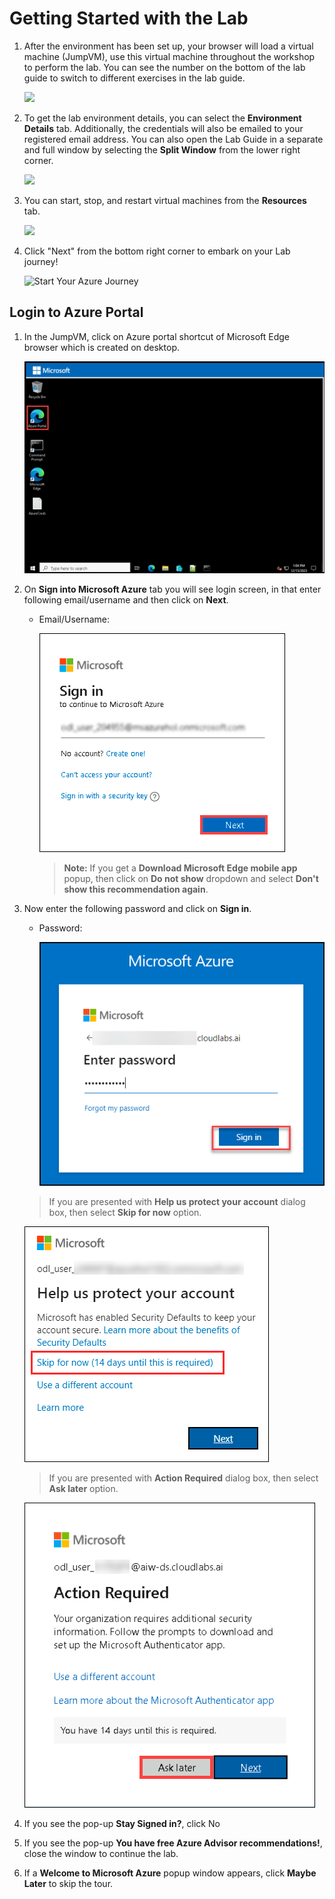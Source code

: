 # Getting Started with the Lab

1. After the environment has been set up, your browser will load a virtual machine (JumpVM), use this virtual machine throughout the workshop to perform the lab. You can see the number on the bottom of the lab guide to switch to different exercises in the lab guide.

   ![](media/intro1.png)
 
1. To get the lab environment details, you can select the **Environment Details** tab. Additionally, the credentials will also be emailed to your registered email address. You can also open the Lab Guide in a separate and full window by selecting the **Split Window** from the lower right corner. 

    ![](media/intro2.png)

1. You can start, stop, and restart virtual machines from the **Resources** tab.

   ![](media/intro3.png)

1. Click "Next" from the bottom right corner to embark on your Lab journey!
 
   ![Start Your Azure Journey](media/intro(4).png)

## Login to Azure Portal
1. In the JumpVM, click on Azure portal shortcut of Microsoft Edge browser which is created on desktop.

     ![](media/gs-step4-azure-portal-shortcut.png "Lab Environment")
   
1. On **Sign into Microsoft Azure** tab you will see login screen, in that enter following email/username and then click on **Next**. 
   * Email/Username: <inject key="AzureAdUserEmail"></inject>
   
     ![](media/image7.png "Enter Email")

     > **Note:** If you get a **Download Microsoft Edge mobile app** popup, then click on **Do not show** dropdown and select **Don't show this recommendation again**. 
     
1. Now enter the following password and click on **Sign in**.
   * Password: <inject key="AzureAdUserPassword"></inject>
   
     ![](media/Sign-in-page.png "Enter Password")
     
   > If you are presented with **Help us protect your account** dialog box, then select **Skip for now** option.

      ![](media/MFA.png "Enter Password")

   > If you are presented with **Action Required** dialog box, then select **Ask later** option.

      ![](media/gs-step3-azure-login.png "Enter Password")
  
1. If you see the pop-up **Stay Signed in?**, click No

1. If you see the pop-up **You have free Azure Advisor recommendations!**, close the window to continue the lab.

1. If a **Welcome to Microsoft Azure** popup window appears, click **Maybe Later** to skip the tour.
